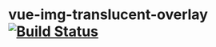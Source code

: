 # vue-img-translucent-overlay [![Build Status](https://travis-ci.com/tyminko/vue-img-translucent-overlay.svg?branch=master)](https://travis-ci.com/tyminko/vue-img-translucent-overlay)

